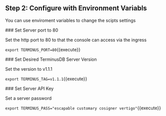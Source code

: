 ## Step 2: Configure with Environment Variabls

You can use enviroment variables to change the scipts settings

### Set Server port to 80

Set the http port to 80 to that the console can access via the ingress

`export TERMINUS_PORT=80`{{execute}}

### Set Desired TerminusDB Server Version

Set the version to v1.1.1

`export TERMINUS_TAG=v1.1.1`{{execute}}

### Set Server API Key

Set a server password

`export TERMINUS_PASS="escapable customary cosigner vertigo"`{{execute}}

